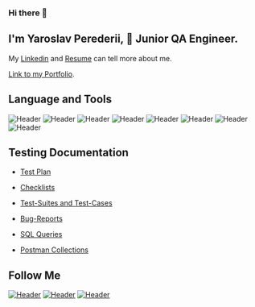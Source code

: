 ### Hi there 👋
## I'm Yaroslav Perederii, 🐞 Junior QA Engineer.
My [Linkedin](https://www.linkedin.com/in/yaroslavperederii/) and [Resume](https://github.com/yarul0/Resume/blob/ae3e84d4780d50f9a2a6329c6bea31e78d1dc311/Yaroslav%20Perederii%20QA.pdf) can tell more about me.

[Link to my Portfolio](https://github.com/yarul0/Portfolio).

##  Language and Tools

![Header](https://img.shields.io/badge/-Jira-lightgrey?style=for-the-badge&logo=jira&logoColor=136be1)
![Header](https://img.shields.io/badge/Asana-lightgrey?style=for-the-badge&logo=Asana&logoColor=orange)
![Header](https://img.shields.io/badge/-Github-lightgrey?style=for-the-badge&logo=github&logoColor=yellow)
![Header](https://img.shields.io/badge/-Postman-lightgrey?style=for-the-badge&logo=postman&logoColor=f76935)
![Header](https://img.shields.io/badge/-MySQL-lightgrey?style=for-the-badge&logo=mysql&logoColor=00618a)
![Header](https://img.shields.io/badge/-DevTools-lightgrey?style=for-the-badge&logo=googlechrome&logoColor=yellow)
![Header](https://img.shields.io/badge/Testlink-lightgrey?style=for-the-badge&logo=SQL&logoColor=8cc4d7)
![Header](https://img.shields.io/badge/Mantis-lightgrey?style=for-the-badge&logo=mantis&logoColor=8cc4d7)

##  Testing Documentation

- [Test Plan](https://github.com/yarul0/Test-Plan)

- [Checklists](https://github.com/yarul0/Checklists)

- [Test-Suites and Test-Cases](https://github.com/yarul0/Test-cases)

- [Bug-Reports](https://github.com/yarul0/Bug-reports)

- [SQL Queries](https://github.com/yarul0/SQL)

- [Postman Collections](https://github.com/yarul0/Postman)

##  Follow Me

[![Header](https://img.shields.io/badge/Linkedin-lightgrey?style=for-the-badge&logo=linkedin&logoColor=yellow)](https://www.linkedin.com/in/yaroslavperederii/)
[![Header](https://img.shields.io/badge/Telegram-lightgrey?style=for-the-badge&logo=telegram&logoColor=31a5db)](http://t.me/YarPerederii)
[![Header](https://img.shields.io/badge/Instagram-lightgrey?style=for-the-badge&logo=instagram&logoColor=9939a3)](https://www.instagram.com/yarul02/)
